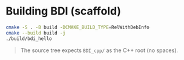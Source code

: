# Building BDI (scaffold)

```bash
cmake -S . -B build -DCMAKE_BUILD_TYPE=RelWithDebInfo
cmake --build build -j
./build/bdi_hello
```
> The source tree expects `BDI_cpp/` as the C++ root (no spaces).
